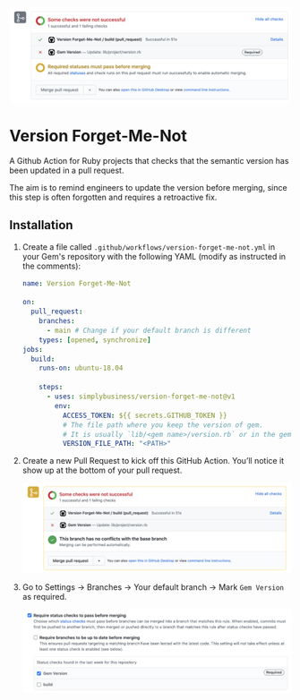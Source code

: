 ![What it looks like once installation is complete](images/what-it-looks-like-failing.png)

# Version Forget-Me-Not

A Github Action for Ruby projects that checks that the semantic version has been updated in a pull request.

The aim is to remind engineers to update the version before merging, since this step is often forgotten and requires a retroactive fix.

## Installation

1. Create a file called `.github/workflows/version-forget-me-not.yml` in your Gem's repository with the following YAML (modify as instructed in the comments):

   ```yaml
   name: Version Forget-Me-Not
   
   on:
     pull_request:
       branches:
         - main # Change if your default branch is different
       types: [opened, synchronize]
   jobs:
     build:
       runs-on: ubuntu-18.04
   
       steps:
         - uses: simplybusiness/version-forget-me-not@v1
           env:
             ACCESS_TOKEN: ${{ secrets.GITHUB_TOKEN }}
             # The file path where you keep the version of gem.
             # It is usually `lib/<gem name>/version.rb` or in the gemspec file.
             VERSION_FILE_PATH: "<PATH>"
   
   ```

1. Create a new Pull Request to kick off this GitHub Action. You’ll notice it show up at the bottom of your pull request.

   ![Gem Version status check failing after initial installation](images/after-initial-installation.png)

1. Go to Settings → Branches → Your default branch → Mark `Gem Version` as required.

   ![The required status check that needs to be ticked](images/required-status-checks.png)
